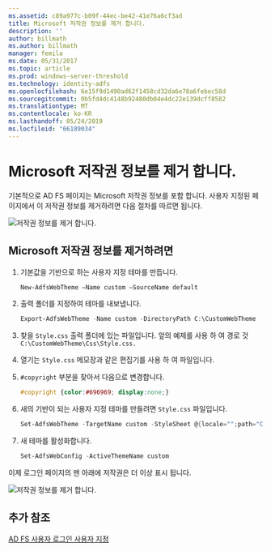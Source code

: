 ```yaml
---
ms.assetid: c89a977c-b09f-44ec-be42-41e76a6cf3ad
title: Microsoft 저작권 정보를 제거 합니다.
description: ''
author: billmath
ms.author: billmath
manager: femila
ms.date: 05/31/2017
ms.topic: article
ms.prod: windows-server-threshold
ms.technology: identity-adfs
ms.openlocfilehash: 6e15f9d1490ad62f1458cd32da6e78a6febec58d
ms.sourcegitcommit: 0b5fd4dc4148b92480db04e4dc22e139dcff8582
ms.translationtype: MT
ms.contentlocale: ko-KR
ms.lasthandoff: 05/24/2019
ms.locfileid: "66189034"
---
```

# <a name="remove-the-microsoft-copyright"></a>Microsoft 저작권 정보를 제거 합니다. 


 
기본적으로 AD FS 페이지는 Microsoft 저작권 정보를 포함 합니다. 사용자 지정된 페이지에서 이 저작권 정보를 제거하려면 다음 절차를 따르면 됩니다. 

![저작권 정보를 제거 합니다.](media/AD-FS-user-sign-in-customization/ADFS_Blue_Custom1.png) 
  
## <a name="to-remove-the-microsoft-copyright"></a>Microsoft 저작권 정보를 제거하려면  
  
1. 기본값을 기반으로 하는 사용자 지정 테마를 만듭니다.

   ```powershell
   New-AdfsWebTheme –Name custom –SourceName default
   ```

2. 출력 폴더를 지정하여 테마를 내보냅니다.  

   ```powershell
   Export-AdfsWebTheme -Name custom -DirectoryPath C:\CustomWebTheme
   ```

3. 찾을 `Style.css` 출력 폴더에 있는 파일입니다. 앞의 예제를 사용 하 여 경로 것 `C:\CustomWebTheme\Css\Style.css.`
  
4. 열기는 `Style.css` 메모장과 같은 편집기를 사용 하 여 파일입니다.  
  
5. `#copyright` 부분을 찾아서 다음으로 변경합니다.  

   ```css
   #copyright {color:#696969; display:none;}
   ```

6. 새의 기반이 되는 사용자 지정 테마를 만들려면 `Style.css` 파일입니다.  

   ```powershell
   Set-AdfsWebTheme -TargetName custom -StyleSheet @{locale="";path="C:\customWebTheme\css\style.css"}
   ```

7. 새 테마를 활성화합니다.  

   ```powershell
   Set-AdfsWebConfig -ActiveThemeName custom
   ```

이제 로그인 페이지의 맨 아래에 저작권은 더 이상 표시 됩니다.

![저작권 정보를 제거 합니다.](media/AD-FS-user-sign-in-customization/ADFS_Blue_Custom1a.png) 

## <a name="additional-references"></a>추가 참조 
[AD FS 사용자 로그인 사용자 지정](AD-FS-user-sign-in-customization.md) 
